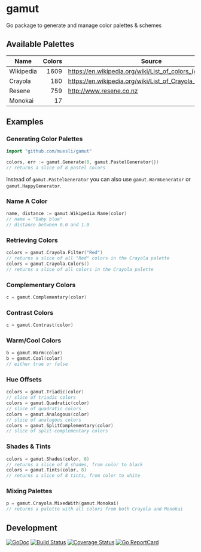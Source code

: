 # gamut

Go package to generate and manage color palettes & schemes

## Available Palettes

| Name      | Colors | Source                                                      |
| --------- | ------:| ----------------------------------------------------------- |
| Wikipedia | 1609   | https://en.wikipedia.org/wiki/List_of_colors_(compact)      |
| Crayola   | 180    | https://en.wikipedia.org/wiki/List_of_Crayola_crayon_colors |
| Resene    | 759    | http://www.resene.co.nz                                     |
| Monokai   | 17     |                                                             |

## Examples

### Generating Color Palettes

```go
import "github.com/muesli/gamut"

colors, err := gamut.Generate(8, gamut.PastelGenerator{})
// returns a slice of 8 pastel colors
```

Instead of `gamut.PastelGenerator` you can also use `gamut.WarmGenerator` or
`gamut.HappyGenerator`.

### Name A Color

```go
name, distance := gamut.Wikipedia.Name(color)
// name = "Baby blue"
// distance between 0.0 and 1.0
```

### Retrieving Colors

```go
colors = gamut.Crayola.Filter("Red")
// returns a slice of all "Red" colors in the Crayola palette
colors = gamut.Crayola.Colors()
// returns a slice of all colors in the Crayola palette
```

### Complementary Colors

```go
c = gamut.Complementary(color)
```

### Contrast Colors

```go
c = gamut.Contrast(color)
```

### Warm/Cool Colors

```go
b = gamut.Warm(color)
b = gamut.Cool(color)
// either true or false
```

### Hue Offsets

```go
colors = gamut.Triadic(color)
// slice of triadic colors
colors = gamut.Quadratic(color)
// slice of quadratic colors
colors = gamut.Analogous(color)
// slice of analogous colors
colors = gamut.SplitComplementary(color)
// slice of split-complementary colors
```

### Shades & Tints

```go
colors = gamut.Shades(color, 8)
// returns a slice of 8 shades, from color to black
colors = gamut.Tints(color, 8)
// returns a slice of 8 tints, from color to white
```

### Mixing Palettes

```go
p = gamut.Crayola.MixedWith(gamut.Monokai)
// returns a palette with all colors from both Crayola and Monokai
```

## Development

[![GoDoc](https://godoc.org/github.com/golang/gddo?status.svg)](https://godoc.org/github.com/muesli/gamut)
[![Build Status](https://travis-ci.org/muesli/gamut.svg?branch=master)](https://travis-ci.org/muesli/gamut)
[![Coverage Status](https://coveralls.io/repos/github/muesli/gamut/badge.svg?branch=master)](https://coveralls.io/github/muesli/gamut?branch=master)
[![Go ReportCard](http://goreportcard.com/badge/muesli/gamut)](http://goreportcard.com/report/muesli/gamut)
